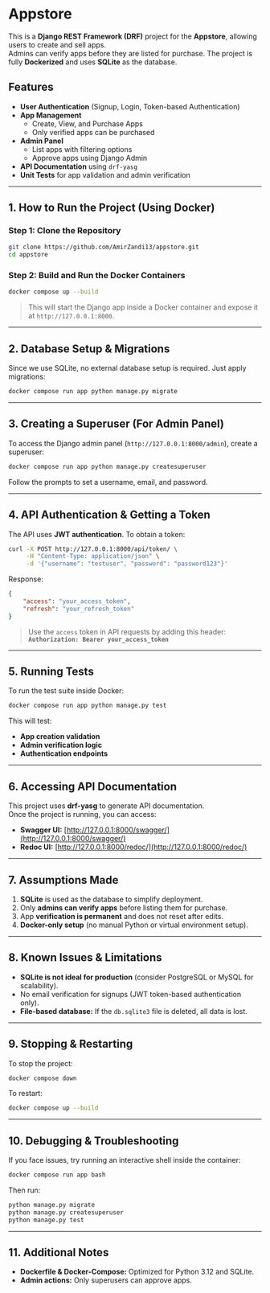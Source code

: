 # Appstore

This is a **Django REST Framework (DRF)** project for the **Appstore**, allowing users to create and sell apps.  
Admins can verify apps before they are listed for purchase. The project is fully **Dockerized** and uses **SQLite** as the database.

## **Features**
- **User Authentication** (Signup, Login, Token-based Authentication)
- **App Management**
  - Create, View, and Purchase Apps
  - Only verified apps can be purchased
- **Admin Panel**
  - List apps with filtering options
  - Approve apps using Django Admin
- **API Documentation** using `drf-yasg`
- **Unit Tests** for app validation and admin verification

---

## **1. How to Run the Project (Using Docker)**
### **Step 1: Clone the Repository**
```sh
git clone https://github.com/AmirZandi13/appstore.git
cd appstore
```

### **Step 2: Build and Run the Docker Containers**
```sh
docker compose up --build
```
> This will start the Django app inside a Docker container and expose it at `http://127.0.0.1:8000`.

---

## **2. Database Setup & Migrations**
Since we use SQLite, no external database setup is required. Just apply migrations:
```sh
docker compose run app python manage.py migrate
```

---

## **3. Creating a Superuser (For Admin Panel)**
To access the Django admin panel (`http://127.0.0.1:8000/admin`), create a superuser:
```sh
docker compose run app python manage.py createsuperuser
```
Follow the prompts to set a username, email, and password.

---

## **4. API Authentication & Getting a Token**
The API uses **JWT authentication**. To obtain a token:

```sh
curl -X POST http://127.0.0.1:8000/api/token/ \
     -H "Content-Type: application/json" \
     -d '{"username": "testuser", "password": "password123"}'
```

Response:
```json
{
    "access": "your_access_token",
    "refresh": "your_refresh_token"
}
```
> Use the `access` token in API requests by adding this header:  
> **`Authorization: Bearer your_access_token`**

---

## **5. Running Tests**
To run the test suite inside Docker:
```sh
docker compose run app python manage.py test
```

This will test:
- **App creation validation**
- **Admin verification logic**
- **Authentication endpoints**

---

## **6. Accessing API Documentation**
This project uses **drf-yasg** to generate API documentation.  
Once the project is running, you can access:
- **Swagger UI:** [http://127.0.0.1:8000/swagger/](http://127.0.0.1:8000/swagger/)
- **Redoc UI:** [http://127.0.0.1:8000/redoc/](http://127.0.0.1:8000/redoc/)

---

## **7. Assumptions Made**
1. **SQLite** is used as the database to simplify deployment.
2. Only **admins can verify apps** before listing them for purchase.
3. App **verification is permanent** and does not reset after edits.
4. **Docker-only setup** (no manual Python or virtual environment setup).

---

## **8. Known Issues & Limitations**
- **SQLite is not ideal for production** (consider PostgreSQL or MySQL for scalability).
- No email verification for signups (JWT token-based authentication only).
- **File-based database:** If the `db.sqlite3` file is deleted, all data is lost.

---

## **9. Stopping & Restarting**
To stop the project:
```sh
docker compose down
```

To restart:
```sh
docker compose up --build
```

---

## **10. Debugging & Troubleshooting**
If you face issues, try running an interactive shell inside the container:
```sh
docker compose run app bash
```
Then run:
```sh
python manage.py migrate
python manage.py createsuperuser
python manage.py test
```

---

## **11. Additional Notes**
- **Dockerfile & Docker-Compose:** Optimized for Python 3.12 and SQLite.
- **Admin actions:** Only superusers can approve apps.


